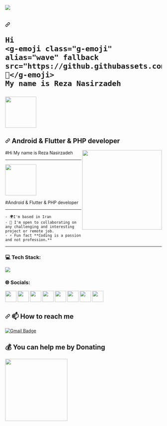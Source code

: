 ![](https://komarev.com/ghpvc/?username=rezanasirzadeh&color=blueviolet)

<h1 dir="auto">
    <a id="user-content-hi--my-name-is-reza-nasirzadeh" class="anchor" aria-hidden="true" href="#hi--my-name-is-reza-nasirzadeh"><svg class="octicon octicon-link" viewBox="0 0 16 16" version="1.1" width="16" height="16" aria-hidden="true"><path fill-rule="evenodd" d="M7.775 3.275a.75.75 0 001.06 1.06l1.25-1.25a2 2 0 112.83 2.83l-2.5 2.5a2 2 0 01-2.83 0 .75.75 0 00-1.06 1.06 3.5 3.5 0 004.95 0l2.5-2.5a3.5 3.5 0 00-4.95-4.95l-1.25 1.25zm-4.69 9.64a2 2 0 010-2.83l2.5-2.5a2 2 0 012.83 0 .75.75 0 001.06-1.06 3.5 3.5 0 00-4.95 0l-2.5 2.5a3.5 3.5 0 004.95 4.95l1.25-1.25a.75.75 0 00-1.06-1.06l-1.25 1.25a2 2 0 01-2.83 0z"></path></svg></a>
    
    Hi
    <g-emoji class="g-emoji" alias="wave" fallback src="https://github.githubassets.com/images/icons/emoji/unicode/1f44b.png">👋</g-emoji>
    My name is Reza Nasirzadeh
</h1>
<p dir="auto" align="left"><img src="https://media.giphy.com/media/HwBlFQZFcAoUcPHZdX/giphy.gif" width="100" /></p>
<h2 dir="auto"><a id="user-content-android--flutter-developer" class="anchor" aria-hidden="true" href="#android--flutter-developer"><svg class="octicon octicon-link" viewBox="0 0 16 16" version="1.1" width="16" height="16" aria-hidden="true"><path fill-rule="evenodd" d="M7.775 3.275a.75.75 0 001.06 1.06l1.25-1.25a2 2 0 112.83 2.83l-2.5 2.5a2 2 0 01-2.83 0 .75.75 0 00-1.06 1.06 3.5 3.5 0 004.95 0l2.5-2.5a3.5 3.5 0 00-4.95-4.95l-1.25 1.25zm-4.69 9.64a2 2 0 010-2.83l2.5-2.5a2 2 0 012.83 0 .75.75 0 001.06-1.06 3.5 3.5 0 00-4.95 0l-2.5 2.5a3.5 3.5 0 004.95 4.95l1.25-1.25a.75.75 0 00-1.06-1.06l-1.25 1.25a2 2 0 01-2.83 0z"></path>
    </svg></a>
    Android &amp; Flutter &amp; PHP developer
</h2>
   
   
   
#Hi <img align="right" style="width:16rem; height:auto" src="https://cdn.dribbble.com/users/2646423/screenshots/5507196/computer.gif"/> My name is Reza Nasirzadeh
   
---

<p dir="auto" align="left"><img src="https://media.giphy.com/media/HwBlFQZFcAoUcPHZdX/giphy.gif" width="100" /></p>
#Android & Flutter & PHP developer

---
    
    - 🌍I'm based in Iran
    - 🤝 I'm open to collaborating on any challenging and interesting project or remote job.
    - ⚡ Fun fact **Coding is a passion and not profession.**
    
---

### 💻 Tech Stack:
<a href="#">
    <img src="https://skillicons.dev/icons?i=android,java,kotlin,googlemap,socket,dart,flutter,firebase,javascript,html5,css,photoshop,xd,figma,vscode,androidstudio,git,github&theme=dark" />
  </a>

### 🌐 Socials:
  <a href="https://instagram.com/reza_nasirzadeh_7"><img src="https://skillicons.dev/icons?i=instagram&theme=dark" height="36" /></a>
  <a href="https://www.linkedin.com/in/reza-nasirzadeh"><img src="https://raw.githubusercontent.com/danielcranney/readme-generator/main/public/icons/socials/linkedin.svg" height="36" /></a>
  <a href="https://www.stackoverflow.com/users/14511113"><img src="https://raw.githubusercontent.com/danielcranney/readme-generator/main/public/icons/socials/stackoverflow.svg" height="36" /></a>
  <a href="https://tlgrm.in/reza_nasirzadeh_7" target="_blank" rel="noreferrer"><img src="https://www.freepnglogos.com/uploads/telegram-logo-4.png" height="36"  /></a>
  <a href="https://www.buymeacoffee.com/rezanasirzadeh" target="_blank" rel="noreferrer"><img src="https://cdn.dribbble.com/users/3349322/avatars/normal/ef2dbd3c4c50e2b4f7c916f1e763e5b6.jpg?1605768164" height="36"  /></a>
  <a href="https://www.youtube.com/c/reza-nasirzadeh" target="_blank" rel="noreferrer"><img src="https://cdn.icon-icons.com/icons2/2592/PNG/512/youtube_logo_icon_154503.png" height="36" /></a>
  <a href="https://rezanasirzadeh99@gmail.com" target="_blank" rel="noreferrer"><img src="https://www.pngall.com/wp-content/uploads/12/Gmail-Logo-PNG-Cutout.png" height="36" /></a>
  <a href="https://zaap.bio/digireza" target="_blank" rel="noreferrer"><img src="https://s3-eu-west-1.amazonaws.com/tpd/logos/60e537346fa87d00016b77cc/0x0.png" height="36" /></a>

<h2 dir="auto"><a id="user-content--how-to-reach-me" class="anchor" aria-hidden="true" href="#-how-to-reach-me"><svg class="octicon octicon-link" viewBox="0 0 16 16" version="1.1" width="16" height="16" aria-hidden="true"><path fill-rule="evenodd" d="M7.775 3.275a.75.75 0 001.06 1.06l1.25-1.25a2 2 0 112.83 2.83l-2.5 2.5a2 2 0 01-2.83 0 .75.75 0 00-1.06 1.06 3.5 3.5 0 004.95 0l2.5-2.5a3.5 3.5 0 00-4.95-4.95l-1.25 1.25zm-4.69 9.64a2 2 0 010-2.83l2.5-2.5a2 2 0 012.83 0 .75.75 0 001.06-1.06 3.5 3.5 0 00-4.95 0l-2.5 2.5a3.5 3.5 0 004.95 4.95l1.25-1.25a.75.75 0 00-1.06-1.06l-1.25 1.25a2 2 0 01-2.83 0z"></path></svg></a>
    <g-emoji class="g-emoji" alias="mailbox" fallback-src="https://github.githubassets.com/images/icons/emoji/unicode/1f4eb.png">📫</g-emoji> How to reach me</h2>
<p dir="auto">
    <a href="https://mail.google.com/mail/?view=cm&amp;fs=1&amp;to=rezanasirzadeh99@gmail.com" rel="nofollow"><img src="https://img.shields.io/badge/nasirzadeh-email%20me-red?style=for-the-badge&amp;logo=gmail" alt="Gmail Badge" data-canonical-src="https://img.shields.io/badge/nasirzadeh-email%20me-red?style=for-the-badge&amp;logo=gmail" style="max-width: 100%;"></a>
</p>

  ## 💰 You can help me by Donating
<a href="https://www.buymeacoffee.com/rezanasirzadeh"><img src="https://cdn.buymeacoffee.com/buttons/v2/default-yellow.png" width="200" /></a>
